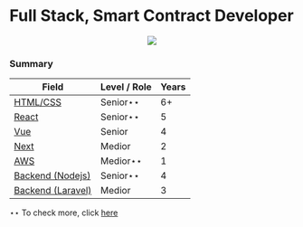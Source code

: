# Full Stack, Smart Contract Developer


<p align="center">
  <a href="https://github.com/DenverCoder1/readme-typing-svg"><img src="https://readme-typing-svg.herokuapp.com/?lines=Senior%20Full%20Stack%20Smart%20Contract%20Developer;6+%2B%20years%20of%20experience;Being%20passionate%20and%20creative&center=true&width=380&height=45"></a>
</p>

### Summary


| **Field**                                                                                          | **Level / Role** | **Years** |
| -------------------------------------------------------------------------------------------------- | ---------------- | --------- |
| [HTML/CSS](https://en.wikipedia.org/wiki/HTML5)                                                    | Senior⋆⋆         | 6+        |
| [React](https://reactjs.org/)                                                                      | Senior⋆⋆         | 5         |
| [Vue](https://vuejs.org/)                                                                          | Senior           | 4         |
| [Next](https://nextjs.org/)                                                                        | Medior           | 2         |
| [AWS](https://aws.amazon.com/)                                                                     | Medior⋆⋆         | 1         |
| [Backend (Nodejs)](https://nodejs.org/)                                                            | Senior⋆⋆         | 4         |
| [Backend (Laravel)](https://laravel.com/)                                                          | Medior           | 3         |

⋆⋆ To check more, click <a href="https://portfoilo"> here </a>


